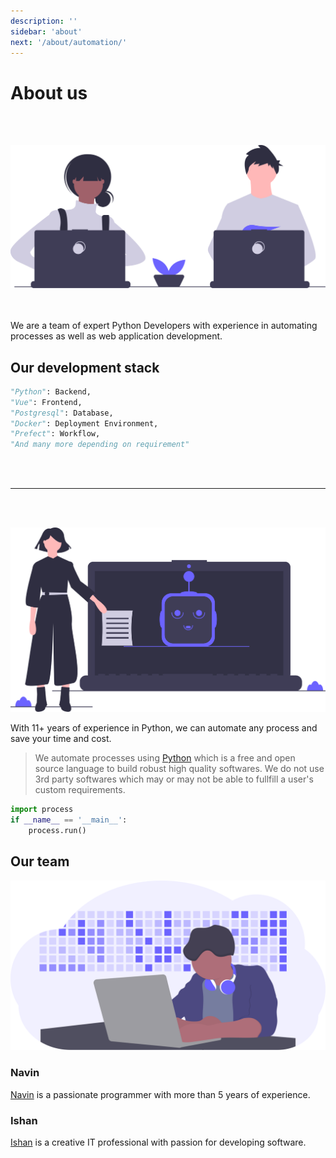 ```yaml
---
description: ''
sidebar: 'about'
next: '/about/automation/'
---
```


# About us

</br>
</br>

![About](../../src/assets/about_hero.svg)

</br>
</br>
We are a team of expert Python Developers with experience in automating processes as well as web application development.



## Our development stack

```python
"Python": Backend,
"Vue": Frontend,
"Postgresql": Database,
"Docker": Deployment Environment,
"Prefect": Workflow,
"And many more depending on requirement"
```

</br>
</br>

---

</br>
</br>

![Automation](../../src/assets/about_automation.svg)


With 11+ years of experience in Python, we can automate any process and save your time and cost.

> We automate processes using [Python](https://www.python.org/) which is a free and open source     language to build robust high quality softwares. We do not use 3rd party softwares which may or may   not be able to fullfill a user's custom requirements.

```python
import process
if __name__ == '__main__':
    process.run()
```

## Our team

![Team](../../src/assets/team.svg)


### Navin

[Navin](https://navinkarkera.github.io/) is a passionate programmer with more than 5 years of experience.

### Ishan
[Ishan](https://imasdekar.gitlab.io/) is a creative IT professional with passion for developing software.
